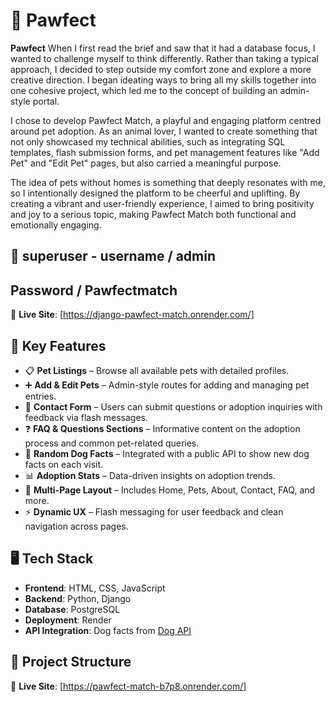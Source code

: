 # 🐾 Pawfect

**Pawfect** When I first read the brief and saw that it had a database focus, I wanted to challenge myself to think differently. Rather than taking a typical approach, I decided to step outside my comfort zone and explore a more creative direction. I began ideating ways to bring all my skills together into one cohesive project, which led me to the concept of building an admin-style portal.

I chose to develop Pawfect Match, a playful and engaging platform centred around pet adoption. As an animal lover, I wanted to create something that not only showcased my technical abilities, such as integrating SQL templates, flash submission forms, and pet management features like "Add Pet" and "Edit Pet" pages, but also carried a meaningful purpose.

The idea of pets without homes is something that deeply resonates with me, so I intentionally designed the platform to be cheerful and uplifting. By creating a vibrant and user-friendly experience, I aimed to bring positivity and joy to a serious topic, making Pawfect Match both functional and emotionally engaging.

## 🚀 superuser - username / admin
## Password / Pawfectmatch

🔗 **Live Site**: [https://django-pawfect-match.onrender.com/]

## 🚀 Key Features

- 📋 **Pet Listings** – Browse all available pets with detailed profiles.
- ➕ **Add & Edit Pets** – Admin-style routes for adding and managing pet entries.
- 📨 **Contact Form** – Users can submit questions or adoption inquiries with feedback via flash messages.
- ❓ **FAQ & Questions Sections** – Informative content on the adoption process and common pet-related queries.
- 🐶 **Random Dog Facts** – Integrated with a public API to show new dog facts on each visit.
- 📊 **Adoption Stats** – Data-driven insights on adoption trends.
- 🧭 **Multi-Page Layout** – Includes Home, Pets, About, Contact, FAQ, and more.
- ⚡ **Dynamic UX** – Flash messaging for user feedback and clean navigation across pages.


## 🖥️ Tech Stack

- **Frontend**: HTML, CSS, JavaScript
- **Backend**: Python, Django
- **Database**: PostgreSQL
- **Deployment**: Render
- **API Integration**: Dog facts from [Dog API](https://dogapi.dog/api/v2/facts?)



## 📁 Project Structure




🔗 **Live Site**: [https://pawfect-match-b7p8.onrender.com/]